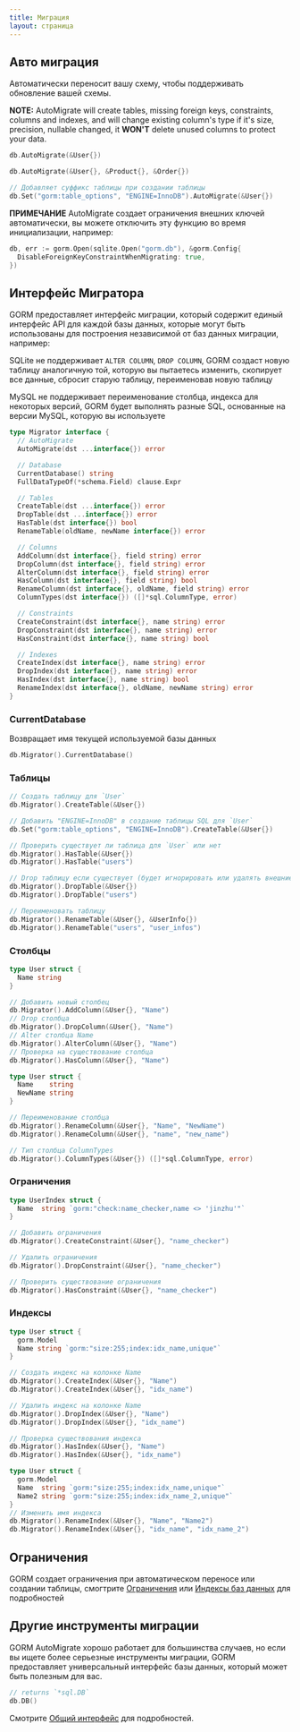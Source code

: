 ```yaml
---
title: Миграция
layout: страница
---
```


## Авто миграция

Автоматически переносит вашу схему, чтобы поддерживать обновление вашей схемы.

**NOTE:** AutoMigrate will create tables, missing foreign keys, constraints, columns and indexes, and will change existing column's type if it's size, precision, nullable changed, it **WON'T** delete unused columns to protect your data.

```go
db.AutoMigrate(&User{})

db.AutoMigrate(&User{}, &Product{}, &Order{})

// Добавляет суффикс таблицы при создании таблицы
db.Set("gorm:table_options", "ENGINE=InnoDB").AutoMigrate(&User{})
```

**ПРИМЕЧАНИЕ** AutoMigrate создает ограничения внешних ключей автоматически, вы можете отключить эту функцию во время инициализации, например:

```go
db, err := gorm.Open(sqlite.Open("gorm.db"), &gorm.Config{
  DisableForeignKeyConstraintWhenMigrating: true,
})
```

## Интерфейс Мигратора

GORM предоставляет интерфейс миграции, который содержит единый интерфейс API для каждой базы данных, которые могут быть использованы для построения независимой от баз данных миграции, например:

SQLite не поддерживает `ALTER COLUMN`, `DROP COLUMN`, GORM создаст новую таблицу аналогичную той, которую вы пытаетесь изменить, скопирует все данные, сбросит старую таблицу, переименовав новую таблицу

MySQL не поддерживает переименование столбца, индекса для некоторых версий, GORM будет выполнять разные SQL, основанные на версии MySQL, которую вы используете

```go
type Migrator interface {
  // AutoMigrate
  AutoMigrate(dst ...interface{}) error

  // Database
  CurrentDatabase() string
  FullDataTypeOf(*schema.Field) clause.Expr

  // Tables
  CreateTable(dst ...interface{}) error
  DropTable(dst ...interface{}) error
  HasTable(dst interface{}) bool
  RenameTable(oldName, newName interface{}) error

  // Columns
  AddColumn(dst interface{}, field string) error
  DropColumn(dst interface{}, field string) error
  AlterColumn(dst interface{}, field string) error
  HasColumn(dst interface{}, field string) bool
  RenameColumn(dst interface{}, oldName, field string) error
  ColumnTypes(dst interface{}) ([]*sql.ColumnType, error)

  // Constraints
  CreateConstraint(dst interface{}, name string) error
  DropConstraint(dst interface{}, name string) error
  HasConstraint(dst interface{}, name string) bool

  // Indexes
  CreateIndex(dst interface{}, name string) error
  DropIndex(dst interface{}, name string) error
  HasIndex(dst interface{}, name string) bool
  RenameIndex(dst interface{}, oldName, newName string) error
}
```

### CurrentDatabase

Возвращает имя текущей используемой базы данных

```go
db.Migrator().CurrentDatabase()
```

### Таблицы

```go
// Создать таблицу для `User`
db.Migrator().CreateTable(&User{})

// Добавить "ENGINE=InnoDB" в создание таблицы SQL для `User`
db.Set("gorm:table_options", "ENGINE=InnoDB").CreateTable(&User{})

// Проверить существует ли таблица для `User` или нет
db.Migrator().HasTable(&User{})
db.Migrator().HasTable("users")

// Drop таблицу если существует (будет игнорировать или удалять внешние ключи при drop)
db.Migrator().DropTable(&User{})
db.Migrator().DropTable("users")

// Переименовать таблицу
db.Migrator().RenameTable(&User{}, &UserInfo{})
db.Migrator().RenameTable("users", "user_infos")
```

### Столбцы

```go
type User struct {
  Name string
}

// Добавить новый столбец
db.Migrator().AddColumn(&User{}, "Name")
// Drop столбца
db.Migrator().DropColumn(&User{}, "Name")
// Alter столбца Name
db.Migrator().AlterColumn(&User{}, "Name")
// Проверка на существование столбца
db.Migrator().HasColumn(&User{}, "Name")

type User struct {
  Name    string
  NewName string
}

// Переименование столбца
db.Migrator().RenameColumn(&User{}, "Name", "NewName")
db.Migrator().RenameColumn(&User{}, "name", "new_name")

// Тип столбца ColumnTypes
db.Migrator().ColumnTypes(&User{}) ([]*sql.ColumnType, error)
```

### Ограничения

```go
type UserIndex struct {
  Name  string `gorm:"check:name_checker,name <> 'jinzhu'"`
}

// Добавить ограничения
db.Migrator().CreateConstraint(&User{}, "name_checker")

// Удалить ограничения
db.Migrator().DropConstraint(&User{}, "name_checker")

// Проверить существование ограничения
db.Migrator().HasConstraint(&User{}, "name_checker")
```

### Индексы

```go
type User struct {
  gorm.Model
  Name string `gorm:"size:255;index:idx_name,unique"`
}

// Создать индекс на колонке Name
db.Migrator().CreateIndex(&User{}, "Name")
db.Migrator().CreateIndex(&User{}, "idx_name")

// Удалить индекс на колонке Name
db.Migrator().DropIndex(&User{}, "Name")
db.Migrator().DropIndex(&User{}, "idx_name")

// Проверка существования индекса
db.Migrator().HasIndex(&User{}, "Name")
db.Migrator().HasIndex(&User{}, "idx_name")

type User struct {
  gorm.Model
  Name  string `gorm:"size:255;index:idx_name,unique"`
  Name2 string `gorm:"size:255;index:idx_name_2,unique"`
}
// Изменить имя индекса
db.Migrator().RenameIndex(&User{}, "Name", "Name2")
db.Migrator().RenameIndex(&User{}, "idx_name", "idx_name_2")
```

## Ограничения

GORM создает ограничения при автоматическом переносе или создании таблицы, смогтрите [Ограничения](constraints.html) или [Индексы баз данных](indexes.html) для подробностей

## Другие инструменты миграции

GORM AutoMigrate хорошо работает для большинства случаев, но если вы ищете более серьезные инструменты миграции, GORM предоставляет универсальный интерфейс базы данных, который может быть полезным для вас.

```go
// returns `*sql.DB`
db.DB()
```

Смотрите [Общий интерфейс](generic_interface.html) для подробностей.
